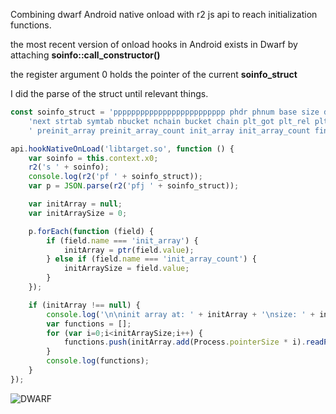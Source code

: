 Combining dwarf Android native onload with r2 js api to reach initialization functions.

the most recent version of onload hooks in Android exists in Dwarf by attaching **soinfo::call_constructor()**

the register argument 0 holds the pointer of the current **soinfo_struct**

I did the parse of the struct until relevant things.

```javascript
const soinfo_struct = 'ppppppppppppppppppppppppp phdr phnum base size dynamic ' +
	'next strtab symtab nbucket nchain bucket chain plt_got plt_rel plt_rel_count rel rel_count,' +
	' preinit_array preinit_array_count init_array init_array_count fini_array fini_array_count init_func fini_func';

api.hookNativeOnLoad('libtarget.so', function () {
	var soinfo = this.context.x0;
	r2('s ' + soinfo);
	console.log(r2('pf ' + soinfo_struct));
	var p = JSON.parse(r2('pfj ' + soinfo_struct));

	var initArray = null;
	var initArraySize = 0;

	p.forEach(function (field) {
		if (field.name === 'init_array') {
			initArray = ptr(field.value);
		} else if (field.name === 'init_array_count') {
			initArraySize = field.value;
		}
	});

	if (initArray !== null) {
		console.log('\n\ninit array at: ' + initArray + '\nsize: ' + initArraySize);
		var functions = [];
		for (var i=0;i<initArraySize;i++) {
			functions.push(initArray.add(Process.pointerSize * i).readPointer());
		}
		console.log(functions);
	}
});
```

![DWARF](https://i.ibb.co/pKdkNdy/Screenshot-from-2019-07-20-20-43-55.png)
